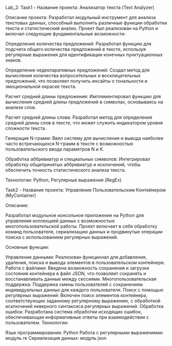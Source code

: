 Lab_2:
Task1 - Название проекта: Анализатор текста (Text Analyzer)

Описание проекта:
Разработал модульный инструмент для анализа текстовых данных, способный выполнять различные функции обработки текста и статистический анализ. Проект был реализован на Python и включал следующие фундаментальные возможности:

Определение количества предложений: Разработал функцию для подсчета общего количества предложений в тексте, используя регулярные выражения для идентификации конечных пунктуационных знаков.

Определение недекларативных предложений: Создал метод для вычисления количества вопросительных и восклицательных предложений, что позволяет получить инсайты о тональности и эмоциональной окраске текста.

Расчет средней длины предложения: Имплементировал функцию для вычисления средней длины предложений в символах, основываясь на анализе слов.

Расчет средней длины слова: Разработал метод для определения средней длины слов в тексте, что может служить индикатором уровня сложности текста.

Генерация N-грамм: Ввел систему для вычисления и вывода наиболее часто встречающихся N-грамм в тексте с возможностью пользовательского ввода параметров N и K.

Обработка аббревиатур и специальных символов: Интегрировал обработку общепринятых аббревиатур и исключений, чтобы обеспечить точность статистического анализа текста.

Технологии: Python, Регулярные выражения (RegEx)




Task2 - Название проекта: Управление Пользовательским Контейнером (MyContainer)

Описание:

Разработал модульное консольное приложение на Python для управления коллекцией данных с возможностью многопользовательской работы. Проект включает в себя обработку команд пользователя, сериализацию данных и продвинутые операции поиска с использованием регулярных выражений.

Основные функции:

Управление данными: Реализован функционал для добавления, удаления, поиска и вывода элементов в пользовательском контейнере.
Работа с файлами: Введена возможность сохранения и загрузки состояния контейнера в файл JSON, что позволяет сохранять и восстанавливать данные между сессиями.
Многопользовательская поддержка: Поддержка смены пользователей с сохранением индивидуальных данных для каждого пользователя.
Поиск с помощью регулярных выражений: Включен поиск элементов контейнера, соответствующих заданному регулярному выражению, с обработкой исключений неверного синтаксиса регулярных выражений.
Обработка ошибок: Разработана система обработки исходящих ошибок, обеспечивающая информативные ответы при взаимодействии с пользователем.
Технологии:

Язык программирования: Python
Работа с регулярными выражениями: модуль re
Сериализация данных: модуль json
